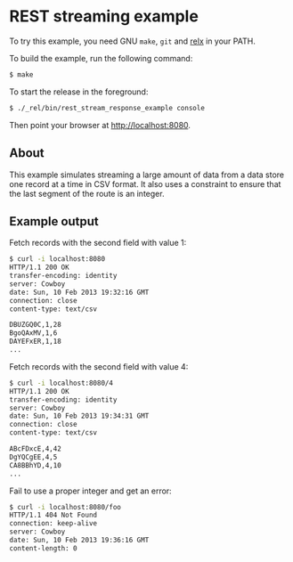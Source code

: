 REST streaming example
======================

To try this example, you need GNU `make`, `git` and
[relx](https://github.com/erlware/relx) in your PATH.

To build the example, run the following command:

``` bash
$ make
```

To start the release in the foreground:

``` bash
$ ./_rel/bin/rest_stream_response_example console
```

Then point your browser at [http://localhost:8080](http://localhost:8080).

About
-----

This example simulates streaming a large amount of data from a data store one
record at a time in CSV format. It also uses a constraint to ensure that the
last segment of the route is an integer.

Example output
--------------

Fetch records with the second field with value 1:

``` bash
$ curl -i localhost:8080
HTTP/1.1 200 OK
transfer-encoding: identity
server: Cowboy
date: Sun, 10 Feb 2013 19:32:16 GMT
connection: close
content-type: text/csv

DBUZGQ0C,1,28
BgoQAxMV,1,6
DAYEFxER,1,18
...
```

Fetch records with the second field with value 4:

``` bash
$ curl -i localhost:8080/4
HTTP/1.1 200 OK
transfer-encoding: identity
server: Cowboy
date: Sun, 10 Feb 2013 19:34:31 GMT
connection: close
content-type: text/csv

ABcFDxcE,4,42
DgYQCgEE,4,5
CA8BBhYD,4,10
...
```

Fail to use a proper integer and get an error:

``` bash
$ curl -i localhost:8080/foo
HTTP/1.1 404 Not Found
connection: keep-alive
server: Cowboy
date: Sun, 10 Feb 2013 19:36:16 GMT
content-length: 0

```
